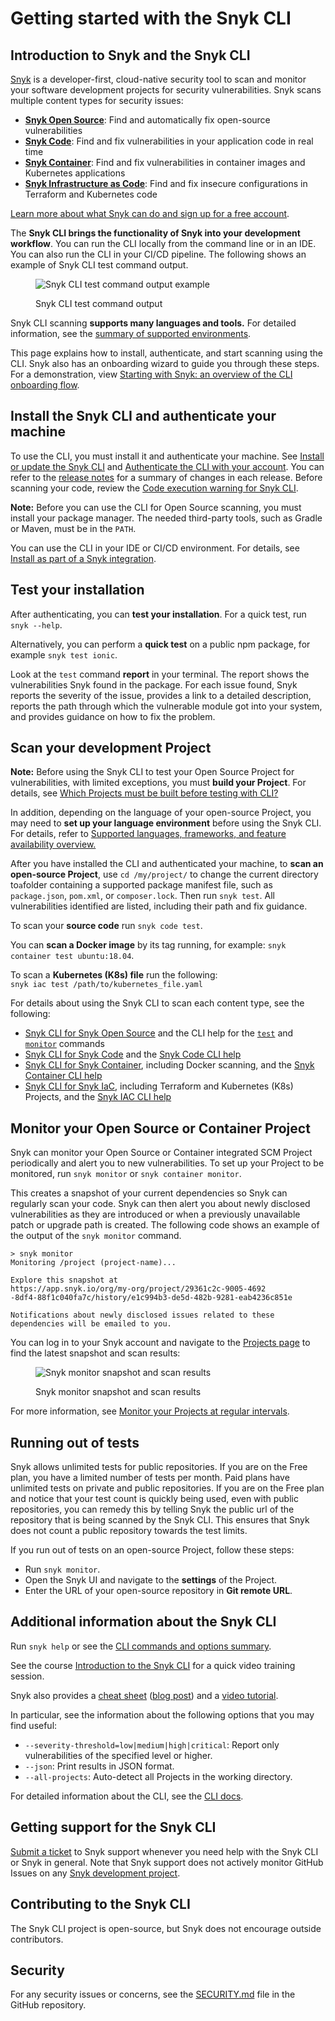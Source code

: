 # Getting started with the Snyk CLI

## Introduction to Snyk and the Snyk CLI

[Snyk](https://snyk.io/) is a developer-first, cloud-native security tool to scan and monitor your software development projects for security vulnerabilities. Snyk scans multiple content types for security issues:

* [**Snyk Open Source**](https://docs.snyk.io/scan-using-snyk/snyk-open-source): Find and automatically fix open-source vulnerabilities
* [**Snyk Code**](https://docs.snyk.io/scan-using-snyk/snyk-code): Find and fix vulnerabilities in your application code in real time
* [**Snyk Container**](https://docs.snyk.io/scan-using-snyk/snyk-container): Find and fix vulnerabilities in container images and Kubernetes applications
* [**Snyk Infrastructure as Code**](https://docs.snyk.io/scan-using-snyk/scan-infrastructure): Find and fix insecure configurations in Terraform and Kubernetes code

[Learn more about what Snyk can do and sign up for a free account](https://snyk.io/).

The **Snyk CLI brings the functionality of Snyk into your development workflow**. You can run the CLI locally from the command line or in an IDE. You can also run the CLI in your CI/CD pipeline. The following shows an example of Snyk CLI test command output.

<figure><img src="https://github.com/snyk/user-docs/raw/HEAD/docs/.gitbook/assets/snyk-cli-screenshot.png" alt="Snyk CLI test command output example"><figcaption><p>Snyk CLI test command output</p></figcaption></figure>

Snyk CLI scanning **supports many languages and tools.** For detailed information, see the [summary of supported environments](https://docs.snyk.io/getting-started/introducing-snyk#how-can-snyk-work-in-my-environment).

This page explains how to install, authenticate, and start scanning using the CLI. Snyk also has an onboarding wizard to guide you through these steps. For a demonstration, view [Starting with Snyk: an overview of the CLI onboarding flow](https://www.youtube.com/watch?v=adj3VF82-v8).

## Install the Snyk CLI and authenticate your machine

To use the CLI, you must install it and authenticate your machine. See [Install or update the Snyk CLI](https://docs.snyk.io/snyk-cli/install-the-snyk-cli) and [Authenticate the CLI with your account](https://docs.snyk.io/snyk-cli/authenticate-the-cli-with-your-account). You can refer to the [release notes](https://github.com/snyk/cli/releases) for a summary of changes in each release. Before scanning your code, review the [Code execution warning for Snyk CLI](https://docs.snyk.io/snyk-cli/code-execution-warning-for-snyk-cli).

**Note:** Before you can use the CLI for Open Source scanning, you must install your package manager. The needed third-party tools, such as Gradle or Maven, must be in the `PATH`.

You can use the CLI in your IDE or CI/CD environment. For details, see [Install as part of a Snyk integration](https://docs.snyk.io/snyk-cli/install-the-snyk-cli#install-as-a-part-of-a-snyk-integration).

## Test your installation

After authenticating, you can **test your installation**. For a quick test, run `snyk --help`.

Alternatively, you can perform a **quick test** on a public npm package, for example `snyk test ionic`.

Look at the `test` command **report** in your terminal. The report shows the vulnerabilities Snyk found in the package. For each issue found, Snyk reports the severity of the issue, provides a link to a detailed description, reports the path through which the vulnerable module got into your system, and provides guidance on how to fix the problem.

## Scan your development Project

**Note:** Before using the Snyk CLI to test your Open Source Project for vulnerabilities, with limited exceptions, you must **build your Project**. For details, see [Which Projects must be built before testing with CLI?](https://support.snyk.io/hc/en-us/articles/360015552617-Which-projects-must-be-built-before-testing-with-CLI-)

In addition, depending on the language of your open-source Project, you may need to **set up your language environment** before using the Snyk CLI. For details, refer to [Supported languages, frameworks, and feature availability overview.](https://docs.snyk.io/scan-using-snyk/supported-languages-and-frameworks/supported-languages-frameworks-and-feature-availability-overview)

After you have installed the CLI and authenticated your machine, to **scan an open-source Project**, use `cd /my/project/` to change the current directory to`a`folder containing a supported package manifest file, such as `package.json`, `pom.xml`, or `composer.lock`. Then run `snyk test`. All vulnerabilities identified are listed, including their path and fix guidance.

To scan your **source code** run `snyk code test`.

You can **scan a Docker image** by its tag running, for example: `snyk container test ubuntu:18.04`.

To scan a **Kubernetes (K8s) file** run the following:\
`snyk iac test /path/to/kubernetes_file.yaml`

For details about using the Snyk CLI to scan each content type, see the following:

* [Snyk CLI for Snyk Open Source](https://docs.snyk.io/snyk-cli/scan-and-maintain-projects-using-the-cli/snyk-cli-for-open-source) and the CLI help for the [`test`](https://docs.snyk.io/snyk-cli/commands/test) and [`monitor`](https://docs.snyk.io/snyk-cli/commands/monitor) commands
* [Snyk CLI for Snyk Code](https://docs.snyk.io/snyk-cli/commands/code) and the [Snyk Code CLI help](https://docs.snyk.io/snyk-cli/scan-and-maintain-projects-using-the-cli/snyk-cli-for-snyk-code)
* [Snyk CLI for Snyk Container](https://docs.snyk.io/snyk-cli/commands/container), including Docker scanning, and the [Snyk Container CLI help](https://docs.snyk.io/snyk-cli/scan-and-maintain-projects-using-the-cli/snyk-cli-for-snyk-container)
* [Snyk CLI for Snyk IaC](https://docs.snyk.io/snyk-cli/scan-and-maintain-projects-using-the-cli/snyk-cli-for-iac), including Terraform and Kubernetes (K8s) Projects, and the [Snyk IAC CLI help](https://docs.snyk.io/snyk-cli/commands/iac)

## Monitor your Open Source or Container Project

Snyk can monitor your Open Source or Container integrated SCM Project periodically and alert you to new vulnerabilities. To set up your Project to be monitored, run `snyk monitor` or `snyk container monitor`.

This creates a snapshot of your current dependencies so Snyk can regularly scan your code. Snyk can then alert you about newly disclosed vulnerabilities as they are introduced or when a previously unavailable patch or upgrade path is created. The following code shows an example of the output of the `snyk monitor` command.

```
> snyk monitor
Monitoring /project (project-name)...

Explore this snapshot at 
https://app.snyk.io/org/my-org/project/29361c2c-9005-4692
-8df4-88f1c040fa7c/history/e1c994b3-de5d-482b-9281-eab4236c851e

Notifications about newly disclosed issues related to these 
dependencies will be emailed to you.
```

You can log in to your Snyk account and navigate to the [Projects page](https://app.snyk.io/projects) to find the latest snapshot and scan results:

<figure><img src="https://github.com/snyk/user-docs/raw/HEAD/docs/.gitbook/assets/monitor (1).png" alt="Snyk monitor snapshot and scan results"><figcaption><p>Snyk monitor snapshot and scan results</p></figcaption></figure>

For more information, see [Monitor your Projects at regular intervals](https://docs.snyk.io/snyk-cli/scan-and-maintain-projects-using-the-cli/monitor-your-projects-at-regular-intervals).

## Running out of tests

Snyk allows unlimited tests for public repositories. If you are on the Free plan, you have a limited number of tests per month. Paid plans have unlimited tests on private and public repositories. If you are on the Free plan and notice that your test count is quickly being used, even with public repositories, you can remedy this by telling Snyk the public url of the repository that is being scanned by the Snyk CLI. This ensures that Snyk does not count a public repository towards the test limits.

If you run out of tests on an open-source Project, follow these steps:

* Run `snyk monitor`.
* Open the Snyk UI and navigate to the **settings** of the Project.
* Enter the URL of your open-source repository in **Git remote URL**.

## Additional information about the Snyk CLI

Run `snyk help` or see the [CLI commands and options summary](https://docs.snyk.io/snyk-cli/cli-commands-and-options-summary).

See the course [Introduction to the Snyk CLI](https://learn.snyk.io/lesson/snyk-cli/https://learn.snyk.io/lesson/snyk-cli/) for a quick video training session.

Snyk also provides a [cheat sheet](https://res.cloudinary.com/snyk/image/upload/v1664236143/cheat-sheets/cheat-sheet-snyk-cli-v3.pdf) ([blog post](https://snyk.io/blog/snyk-cli-cheat-sheet/)) and a [video tutorial](https://www.youtube.com/watch?v=xp\_LtchEkT8).

In particular, see the information about the following options that you may find useful:

* `--severity-threshold=low|medium|high|critical`: Report only vulnerabilities of the specified level or higher.
* `--json`: Print results in JSON format.
* `--all-projects`: Auto-detect all Projects in the working directory.

For detailed information about the CLI, see the [CLI docs](https://docs.snyk.io/snyk-cli).

## Getting support for the Snyk CLI

[Submit a ticket](https://support.snyk.io/hc/en-us/requests/new) to Snyk support whenever you need help with the Snyk CLI or Snyk in general. Note that Snyk support does not actively monitor GitHub Issues on any [Snyk development project](https://github.com/snyk).

## Contributing to the Snyk CLI

The Snyk CLI project is open-source, but Snyk does not encourage outside contributors.

## Security

For any security issues or concerns, see the [SECURITY.md](https://github.com/snyk/snyk/blob/master/SECURITY.md) file in the GitHub repository.
